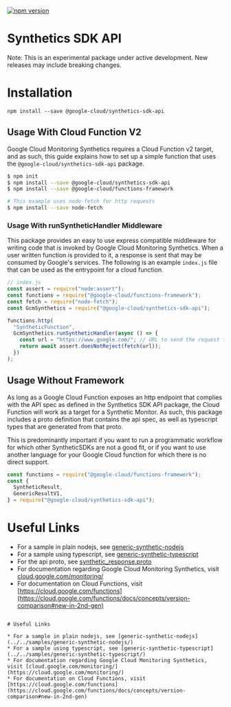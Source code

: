 [![npm version](https://img.shields.io/npm/v/@google-cloud/synthetics-sdk-api.svg)](https://www.npmjs.com/package/@google-cloud/synthetics-sdk-api)

# Synthetics SDK API

Note: This is an experimental package under active development. New releases may include breaking changes.

# Installation

```
npm install --save @google-cloud/synthetics-sdk-api
```

## Usage With Cloud Function V2

Google Cloud Monitoring Synthetics requires a Cloud Function v2 target, and as such, this guide explains how to set up a simple function that uses the `@google-cloud/synthetics-sdk-api` package.

```bash
$ npm init
$ npm install --save @google-cloud/synthetics-sdk-api
$ npm install --save @google-cloud/functions-framework

# This example uses node-fetch for http requests
$ npm install --save node-fetch
```

### Usage With runSyntheticHandler Middleware

This package provides an easy to use express compatible middleware for writing code that is invoked by Google Cloud Monitoring Synthetics. When a user written function is provided to it, a response is sent that may be consumed by Google's services. The following is an example `index.js` file that can be used as the entrypoint for a cloud function.

```javascript
// index.js
const assert = require("node:assert");
const functions = require("@google-cloud/functions-framework");
const fetch = require("node-fetch");
const GcmSynthetics = require("@google-cloud/synthetics-sdk-api");

functions.http(
  "SyntheticFunction",
  GcmSynthetics.runSyntheticHandler(async () => {
    const url = "https://www.google.com/"; // URL to send the request to
    return await assert.doesNotReject(fetch(url));
  })
);
```

## Usage Without Framework

As long as a Google Cloud Function exposes an http endpoint that complies with the API spec as defined in the Synthetics SDK API package, the Cloud Function will work as a target for a Synthetic Monitor. As such, this package includes a proto definition that contains the api spec, as well as typescript types that are generated from that proto.

This is predominantly important if you want to run a programmatic workflow for which other SyntheticSDKs are not a good fit, or if you want to use another language for your Google Cloud function for which there is no direct support.

```typescript
const functions = require("@google-cloud/functions-framework");
const {
  SyntheticResult,
  GenericResultV1,
} = require("@google-cloud/synthetics-sdk-api");
```

# Useful Links

- For a sample in plain nodejs, see [generic-synthetic-nodejs](../../samples/generic-synthetic-nodejs/)
- For a sample using typescript, see [generic-synthetic-typescript](../../samples/generic-synthetic-typescript/)
- For the api proto, see [synthetic_response.proto](./proto/synthetic_response.proto)
- For documentation regarding Google Cloud Monitoring Synthetics, visit [cloud.google.com/monitoring/](https://cloud.google.com/monitoring/)
- For documentation on Cloud Functions, visit [https://cloud.google.com/functions](https://cloud.google.com/functions/docs/concepts/version-comparison#new-in-2nd-gen)

```

# Useful Links

* For a sample in plain nodejs, see [generic-synthetic-nodejs](../../samples/generic-synthetic-nodejs/)
* For a sample using typescript, see [generic-synthetic-typescript](../../samples/generic-synthetic-typescript/)
* For documentation regarding Google Cloud Monitoring Synthetics, visit [cloud.google.com/monitoring/](https://cloud.google.com/monitoring/)
* For documentation on Cloud Functions, visit [https://cloud.google.com/functions](https://cloud.google.com/functions/docs/concepts/version-comparison#new-in-2nd-gen)
```
